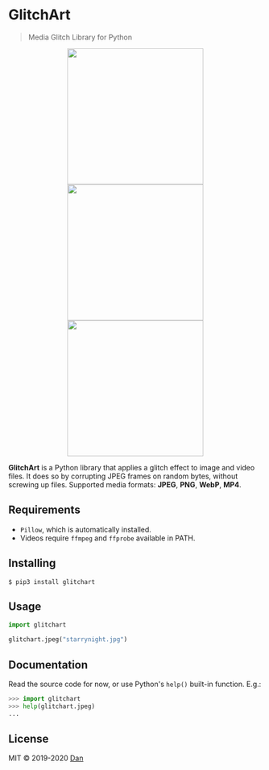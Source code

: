 # GlitchArt

> Media Glitch Library for Python

<div align="center">
  <img src="https://i.imgur.com/XTP3x8a.jpg" height="270">
  <img src="https://i.imgur.com/lyDldEX.jpg" height="270"> 
  <img src="https://i.giphy.com/media/QxkMG1dOFWMYi0OrY5/giphy.gif" height="270">
</div>

**GlitchArt** is a Python library that applies a glitch effect to image and video files.
It does so by corrupting JPEG frames on random bytes, without screwing up files.
Supported media formats: **JPEG**, **PNG**, **WebP**, **MP4**.

## Requirements

- `Pillow`, which is automatically installed.
- Videos require `ffmpeg` and `ffprobe` available in PATH.

## Installing

``` shell
$ pip3 install glitchart
```

## Usage

``` python
import glitchart

glitchart.jpeg("starrynight.jpg")
```

## Documentation

Read the source code for now, or use Python's `help()` built-in function. E.g.:

```python
>>> import glitchart
>>> help(glitchart.jpeg)
...
```

## License

MIT © 2019-2020 [Dan](https://github.com/delivrance)
